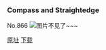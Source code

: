 ### Compass and Straightedge
No.866
![图片不见了~~~](https://imgs.xkcd.com/comics/compass_and_straightedge.png)

[原址](https://xkcd.com//866) [下载](https://imgs.xkcd.com/comics/compass_and_straightedge.png)

